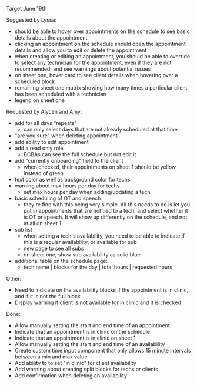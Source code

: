 Target June 19th

Suggested by Lyssa:

- should be able to hover over appointments on the schedule to see basic details about the appointment
- clicking an appointment on the schedule should open the appointment details and allow you to edit or delete the appointment
- when creating or editing an appointment, you should be able to override to select any technician for the appointment, even if they are not recommended, and see warnings about potential issues
- on sheet one, hover card to see client details when hovering over a scheduled block
- remaining sheet one matrix showing how many times a particular client has been scheduled with a technician
- legend on sheet one

Requested by Alycen and Amy:

- add for all days "repeats"
  - can only select days that are not already scheduled at that time
- "are you sure" when deleting appointment
- add ability to edit appointment
- add a read only role
  - BCBAs can see the full schedule but not edit it
- add "currently onboarding" field to the client
  - when checked, their appointments on sheet 1 should be yellow instead of green
- text color as well as background color for techs
- warning about max hours per day for techs
  - set max hours per day when adding/updating a tech
- basic scheduling of OT and speech
  - they're fine with this being very simple. All this needs to do is let you put in appointments that are not tied to a tech, and select
    whether it is OT or speech. It will show up differently on the schedule, and not at all on sheet 1.
- sub list
  - when setting a tech's availability, you need to be able to indicate if this is a regular availability, or available for sub
  - new page to see all subs
  - on sheet one, show sub availability as solid blue
- additional table on the schedule page:
  - tech name | blocks for the day | total hours | requested hours

Other:

- Need to indicate on the availability blocks if the appointment is in clinic, and if it is not the full block
- Display warning if client is not available for in clinic and it is checked

Done:

- Allow manually setting the start and end time of an appointment
- Indicate that an appointment is in clinic on the schedule
- Indicate that an appointment is in clinic on sheet 1
- Allow manually setting the start and end time of an availability
- Create custom time input component that only allows 15 minute intervals between a min and max value
- Add ability to to set "in clinic" for client availability
- Add warning about creating split blocks for techs or clients
- Add confirmation when deleting an availability

